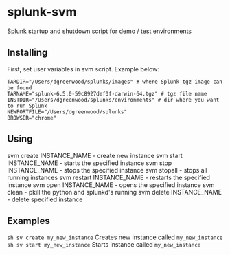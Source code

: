 # splunk-svm
Splunk startup and shutdown script for demo / test environments

## Installing

First, set user variables in svm script. Example below:

```
TARDIR="/Users/dgreenwood/splunks/images" # where Splunk tgz image can be found
TARNAME="splunk-6.5.0-59c8927def0f-darwin-64.tgz" # tgz file name
INSTDIR="/Users/dgreenwood/splunks/environments" # dir where you want to run Splunk
NEWPORTFILE="/Users/dgreenwood/splunks"
BROWSER="chrome"
```

## Using

svm create INSTANCE_NAME - create new instance
svm start INSTANCE_NAME - starts the specified instance
svm stop INSTANCE_NAME - stops the specified instance
svm stopall - stops all running instances
svm restart INSTANCE_NAME - restarts the specified instance
svm open INSTANCE_NAME - opens the specified instance
svm clean - pkill the python and splunkd's running
svm delete INSTANCE_NAME - delete specified instance

## Examples

`sh sv create my_new_instance` Creates new instance called `my_new_instance`
`sh sv start my_new_instance` Starts instance called `my_new_instance`
